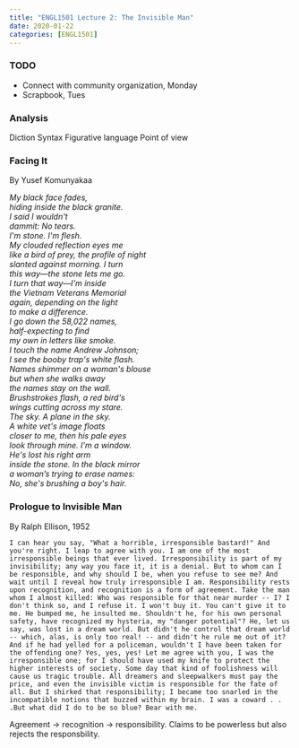 ```yaml
---
title: "ENGL1501 Lecture 2: The Invisible Man"
date: 2020-01-22
categories: [ENGL1501]
---
```


### TODO

- Connect with community organization, Monday
- Scrapbook, Tues

### Analysis

Diction
Syntax
Figurative language
Point of view

### Facing It

By Yusef Komunyakaa

*My black face fades,*  
*hiding inside the black granite.*  
*I said I wouldn't*  
*dammit: No tears.*  
*I'm stone. I'm flesh.*  
*My clouded reflection eyes me*  
*like a bird of prey, the profile of night*  
*slanted against morning. I turn*  
*this way—the stone lets me go.*  
*I turn that way—I'm inside*  
*the Vietnam Veterans Memorial*  
*again, depending on the light*  
*to make a difference.*  
*I go down the 58,022 names,*  
*half-expecting to find*  
*my own in letters like smoke.*  
*I touch the name Andrew Johnson;*  
*I see the booby trap's white flash.*  
*Names shimmer on a woman's blouse*  
*but when she walks away*  
*the names stay on the wall.*  
*Brushstrokes flash, a red bird's*  
*wings cutting across my stare.*  
*The sky. A plane in the sky.*  
*A white vet's image floats*  
*closer to me, then his pale eyes*  
*look through mine. I'm a window.*  
*He's lost his right arm*  
*inside the stone. In the black mirror*  
*a woman’s trying to erase names:*  
*No, she's brushing a boy's hair.*  

### Prologue to Invisible Man

By Ralph Ellison, 1952

```I can hear you say, "What a horrible, irresponsible bastard!" And you're right. I leap to agree with you. I am one of the most irresponsible beings that ever lived. Irresponsibility is part of my invisibility; any way you face it, it is a denial. But to whom can I be responsible, and why should I be, when you refuse to see me? And wait until I reveal how truly irresponsible I am. Responsibility rests upon recognition, and recognition is a form of agreement. Take the man whom I almost killed: Who was responsible for that near murder -- I? I don't think so, and I refuse it. I won't buy it. You can't give it to me. He bumped me, he insulted me. Shouldn't he, for his own personal safety, have recognized my hysteria, my "danger potential"? He, let us say, was lost in a dream world. But didn't he control that dream world -- which, alas, is only too real! -- and didn't he rule me out of it? And if he had yelled for a policeman, wouldn't I have been taken for the offending one? Yes, yes, yes! Let me agree with you, I was the irresponsible one; for I should have used my knife to protect the higher interests of society. Some day that kind of foolishness will cause us tragic trouble. All dreamers and sleepwalkers must pay the price, and even the invisible victim is responsible for the fate of all. But I shirked that responsibility; I became too snarled in the incompatible notions that buzzed within my brain. I was a coward . . .But what did I do to be so blue? Bear with me.```

Agreement &rarr; recognition &rarr; responsibility. Claims to be powerless but also rejects the responsbility.